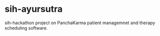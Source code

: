 # sih-ayursutra
 sih-hackathon project on PanchaKarma patient managemnet and therapy scheduling software.
